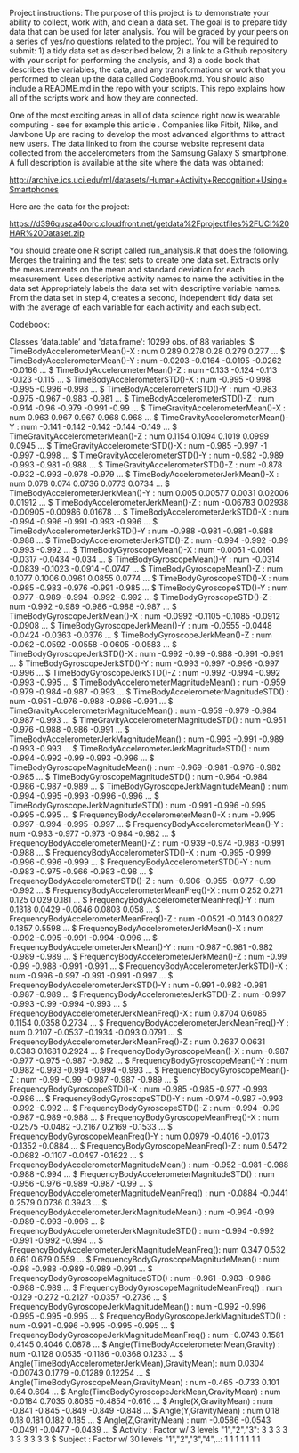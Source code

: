 Project instructions:
The purpose of this project is to demonstrate your ability to collect, work with, and clean a data set. The goal is to prepare tidy data that can be used for later analysis. You will be graded by your peers on a series of yes/no questions related to the project. You will be required to submit: 1) a tidy data set as described below, 2) a link to a Github repository with your script for performing the analysis, and 3) a code book that describes the variables, the data, and any transformations or work that you performed to clean up the data called CodeBook.md. You should also include a README.md in the repo with your scripts. This repo explains how all of the scripts work and how they are connected.  

One of the most exciting areas in all of data science right now is wearable computing - see for example this article . Companies like Fitbit, Nike, and Jawbone Up are racing to develop the most advanced algorithms to attract new users. The data linked to from the course website represent data collected from the accelerometers from the Samsung Galaxy S smartphone. A full description is available at the site where the data was obtained: 

http://archive.ics.uci.edu/ml/datasets/Human+Activity+Recognition+Using+Smartphones 

Here are the data for the project: 

https://d396qusza40orc.cloudfront.net/getdata%2Fprojectfiles%2FUCI%20HAR%20Dataset.zip 

 You should create one R script called run_analysis.R that does the following. 
Merges the training and the test sets to create one data set.
Extracts only the measurements on the mean and standard deviation for each measurement. 
Uses descriptive activity names to name the activities in the data set
Appropriately labels the data set with descriptive variable names. 
From the data set in step 4, creates a second, independent tidy data set with the average of each variable for each activity and each subject.

Codebook:

Classes ‘data.table’ and 'data.frame':	10299 obs. of  88 variables:
 $ TimeBodyAccelerometerMean()-X                    : num  0.289 0.278 0.28 0.279 0.277 ...
 $ TimeBodyAccelerometerMean()-Y                    : num  -0.0203 -0.0164 -0.0195 -0.0262 -0.0166 ...
 $ TimeBodyAccelerometerMean()-Z                    : num  -0.133 -0.124 -0.113 -0.123 -0.115 ...
 $ TimeBodyAccelerometerSTD()-X                     : num  -0.995 -0.998 -0.995 -0.996 -0.998 ...
 $ TimeBodyAccelerometerSTD()-Y                     : num  -0.983 -0.975 -0.967 -0.983 -0.981 ...
 $ TimeBodyAccelerometerSTD()-Z                     : num  -0.914 -0.96 -0.979 -0.991 -0.99 ...
 $ TimeGravityAccelerometerMean()-X                 : num  0.963 0.967 0.967 0.968 0.968 ...
 $ TimeGravityAccelerometerMean()-Y                 : num  -0.141 -0.142 -0.142 -0.144 -0.149 ...
 $ TimeGravityAccelerometerMean()-Z                 : num  0.1154 0.1094 0.1019 0.0999 0.0945 ...
 $ TimeGravityAccelerometerSTD()-X                  : num  -0.985 -0.997 -1 -0.997 -0.998 ...
 $ TimeGravityAccelerometerSTD()-Y                  : num  -0.982 -0.989 -0.993 -0.981 -0.988 ...
 $ TimeGravityAccelerometerSTD()-Z                  : num  -0.878 -0.932 -0.993 -0.978 -0.979 ...
 $ TimeBodyAccelerometerJerkMean()-X                : num  0.078 0.074 0.0736 0.0773 0.0734 ...
 $ TimeBodyAccelerometerJerkMean()-Y                : num  0.005 0.00577 0.0031 0.02006 0.01912 ...
 $ TimeBodyAccelerometerJerkMean()-Z                : num  -0.06783 0.02938 -0.00905 -0.00986 0.01678 ...
 $ TimeBodyAccelerometerJerkSTD()-X                 : num  -0.994 -0.996 -0.991 -0.993 -0.996 ...
 $ TimeBodyAccelerometerJerkSTD()-Y                 : num  -0.988 -0.981 -0.981 -0.988 -0.988 ...
 $ TimeBodyAccelerometerJerkSTD()-Z                 : num  -0.994 -0.992 -0.99 -0.993 -0.992 ...
 $ TimeBodyGyroscopeMean()-X                        : num  -0.0061 -0.0161 -0.0317 -0.0434 -0.034 ...
 $ TimeBodyGyroscopeMean()-Y                        : num  -0.0314 -0.0839 -0.1023 -0.0914 -0.0747 ...
 $ TimeBodyGyroscopeMean()-Z                        : num  0.1077 0.1006 0.0961 0.0855 0.0774 ...
 $ TimeBodyGyroscopeSTD()-X                         : num  -0.985 -0.983 -0.976 -0.991 -0.985 ...
 $ TimeBodyGyroscopeSTD()-Y                         : num  -0.977 -0.989 -0.994 -0.992 -0.992 ...
 $ TimeBodyGyroscopeSTD()-Z                         : num  -0.992 -0.989 -0.986 -0.988 -0.987 ...
 $ TimeBodyGyroscopeJerkMean()-X                    : num  -0.0992 -0.1105 -0.1085 -0.0912 -0.0908 ...
 $ TimeBodyGyroscopeJerkMean()-Y                    : num  -0.0555 -0.0448 -0.0424 -0.0363 -0.0376 ...
 $ TimeBodyGyroscopeJerkMean()-Z                    : num  -0.062 -0.0592 -0.0558 -0.0605 -0.0583 ...
 $ TimeBodyGyroscopeJerkSTD()-X                     : num  -0.992 -0.99 -0.988 -0.991 -0.991 ...
 $ TimeBodyGyroscopeJerkSTD()-Y                     : num  -0.993 -0.997 -0.996 -0.997 -0.996 ...
 $ TimeBodyGyroscopeJerkSTD()-Z                     : num  -0.992 -0.994 -0.992 -0.993 -0.995 ...
 $ TimeBodyAccelerometerMagnitudeMean()             : num  -0.959 -0.979 -0.984 -0.987 -0.993 ...
 $ TimeBodyAccelerometerMagnitudeSTD()              : num  -0.951 -0.976 -0.988 -0.986 -0.991 ...
 $ TimeGravityAccelerometerMagnitudeMean()          : num  -0.959 -0.979 -0.984 -0.987 -0.993 ...
 $ TimeGravityAccelerometerMagnitudeSTD()           : num  -0.951 -0.976 -0.988 -0.986 -0.991 ...
 $ TimeBodyAccelerometerJerkMagnitudeMean()         : num  -0.993 -0.991 -0.989 -0.993 -0.993 ...
 $ TimeBodyAccelerometerJerkMagnitudeSTD()          : num  -0.994 -0.992 -0.99 -0.993 -0.996 ...
 $ TimeBodyGyroscopeMagnitudeMean()                 : num  -0.969 -0.981 -0.976 -0.982 -0.985 ...
 $ TimeBodyGyroscopeMagnitudeSTD()                  : num  -0.964 -0.984 -0.986 -0.987 -0.989 ...
 $ TimeBodyGyroscopeJerkMagnitudeMean()             : num  -0.994 -0.995 -0.993 -0.996 -0.996 ...
 $ TimeBodyGyroscopeJerkMagnitudeSTD()              : num  -0.991 -0.996 -0.995 -0.995 -0.995 ...
 $ FrequencyBodyAccelerometerMean()-X               : num  -0.995 -0.997 -0.994 -0.995 -0.997 ...
 $ FrequencyBodyAccelerometerMean()-Y               : num  -0.983 -0.977 -0.973 -0.984 -0.982 ...
 $ FrequencyBodyAccelerometerMean()-Z               : num  -0.939 -0.974 -0.983 -0.991 -0.988 ...
 $ FrequencyBodyAccelerometerSTD()-X                : num  -0.995 -0.999 -0.996 -0.996 -0.999 ...
 $ FrequencyBodyAccelerometerSTD()-Y                : num  -0.983 -0.975 -0.966 -0.983 -0.98 ...
 $ FrequencyBodyAccelerometerSTD()-Z                : num  -0.906 -0.955 -0.977 -0.99 -0.992 ...
 $ FrequencyBodyAccelerometerMeanFreq()-X           : num  0.252 0.271 0.125 0.029 0.181 ...
 $ FrequencyBodyAccelerometerMeanFreq()-Y           : num  0.1318 0.0429 -0.0646 0.0803 0.058 ...
 $ FrequencyBodyAccelerometerMeanFreq()-Z           : num  -0.0521 -0.0143 0.0827 0.1857 0.5598 ...
 $ FrequencyBodyAccelerometerJerkMean()-X           : num  -0.992 -0.995 -0.991 -0.994 -0.996 ...
 $ FrequencyBodyAccelerometerJerkMean()-Y           : num  -0.987 -0.981 -0.982 -0.989 -0.989 ...
 $ FrequencyBodyAccelerometerJerkMean()-Z           : num  -0.99 -0.99 -0.988 -0.991 -0.991 ...
 $ FrequencyBodyAccelerometerJerkSTD()-X            : num  -0.996 -0.997 -0.991 -0.991 -0.997 ...
 $ FrequencyBodyAccelerometerJerkSTD()-Y            : num  -0.991 -0.982 -0.981 -0.987 -0.989 ...
 $ FrequencyBodyAccelerometerJerkSTD()-Z            : num  -0.997 -0.993 -0.99 -0.994 -0.993 ...
 $ FrequencyBodyAccelerometerJerkMeanFreq()-X       : num  0.8704 0.6085 0.1154 0.0358 0.2734 ...
 $ FrequencyBodyAccelerometerJerkMeanFreq()-Y       : num  0.2107 -0.0537 -0.1934 -0.093 0.0791 ...
 $ FrequencyBodyAccelerometerJerkMeanFreq()-Z       : num  0.2637 0.0631 0.0383 0.1681 0.2924 ...
 $ FrequencyBodyGyroscopeMean()-X                   : num  -0.987 -0.977 -0.975 -0.987 -0.982 ...
 $ FrequencyBodyGyroscopeMean()-Y                   : num  -0.982 -0.993 -0.994 -0.994 -0.993 ...
 $ FrequencyBodyGyroscopeMean()-Z                   : num  -0.99 -0.99 -0.987 -0.987 -0.989 ...
 $ FrequencyBodyGyroscopeSTD()-X                    : num  -0.985 -0.985 -0.977 -0.993 -0.986 ...
 $ FrequencyBodyGyroscopeSTD()-Y                    : num  -0.974 -0.987 -0.993 -0.992 -0.992 ...
 $ FrequencyBodyGyroscopeSTD()-Z                    : num  -0.994 -0.99 -0.987 -0.989 -0.988 ...
 $ FrequencyBodyGyroscopeMeanFreq()-X               : num  -0.2575 -0.0482 -0.2167 0.2169 -0.1533 ...
 $ FrequencyBodyGyroscopeMeanFreq()-Y               : num  0.0979 -0.4016 -0.0173 -0.1352 -0.0884 ...
 $ FrequencyBodyGyroscopeMeanFreq()-Z               : num  0.5472 -0.0682 -0.1107 -0.0497 -0.1622 ...
 $ FrequencyBodyAccelerometerMagnitudeMean()        : num  -0.952 -0.981 -0.988 -0.988 -0.994 ...
 $ FrequencyBodyAccelerometerMagnitudeSTD()         : num  -0.956 -0.976 -0.989 -0.987 -0.99 ...
 $ FrequencyBodyAccelerometerMagnitudeMeanFreq()    : num  -0.0884 -0.0441 0.2579 0.0736 0.3943 ...
 $ FrequencyBodyAccelerometerJerkMagnitudeMean()    : num  -0.994 -0.99 -0.989 -0.993 -0.996 ...
 $ FrequencyBodyAccelerometerJerkMagnitudeSTD()     : num  -0.994 -0.992 -0.991 -0.992 -0.994 ...
 $ FrequencyBodyAccelerometerJerkMagnitudeMeanFreq(): num  0.347 0.532 0.661 0.679 0.559 ...
 $ FrequencyBodyGyroscopeMagnitudeMean()            : num  -0.98 -0.988 -0.989 -0.989 -0.991 ...
 $ FrequencyBodyGyroscopeMagnitudeSTD()             : num  -0.961 -0.983 -0.986 -0.988 -0.989 ...
 $ FrequencyBodyGyroscopeMagnitudeMeanFreq()        : num  -0.129 -0.272 -0.2127 -0.0357 -0.2736 ...
 $ FrequencyBodyGyroscopeJerkMagnitudeMean()        : num  -0.992 -0.996 -0.995 -0.995 -0.995 ...
 $ FrequencyBodyGyroscopeJerkMagnitudeSTD()         : num  -0.991 -0.996 -0.995 -0.995 -0.995 ...
 $ FrequencyBodyGyroscopeJerkMagnitudeMeanFreq()    : num  -0.0743 0.1581 0.4145 0.4046 0.0878 ...
 $ Angle(TimeBodyAccelerometerMean,Gravity)         : num  -0.1128 0.0535 -0.1186 -0.0368 0.1233 ...
 $ Angle(TimeBodyAccelerometerJerkMean),GravityMean): num  0.0304 -0.00743 0.1779 -0.01289 0.12254 ...
 $ Angle(TimeBodyGyroscopeMean,GravityMean)         : num  -0.465 -0.733 0.101 0.64 0.694 ...
 $ Angle(TimeBodyGyroscopeJerkMean,GravityMean)     : num  -0.0184 0.7035 0.8085 -0.4854 -0.616 ...
 $ Angle(X,GravityMean)                             : num  -0.841 -0.845 -0.849 -0.849 -0.848 ...
 $ Angle(Y,GravityMean)                             : num  0.18 0.18 0.181 0.182 0.185 ...
 $ Angle(Z,GravityMean)                             : num  -0.0586 -0.0543 -0.0491 -0.0477 -0.0439 ...
 $ Activity                                         : Factor w/ 3 levels "1","2","3": 3 3 3 3 3 3 3 3 3 3 
 $ Subject                                          : Factor w/ 30 levels "1","2","3","4",..: 1 1 1 1 1 1 1   
